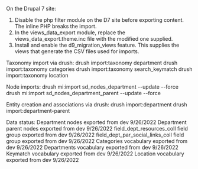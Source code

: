 On the Drupal 7 site:
1. Disable the php filter module on the D7 site before exporting content. The inline PHP breaks the import.
2. In the views_data_export module, replace the views_data_export.theme.inc file with the modified one supplied.
3. Install and enable the d9_migration_views feature.  This supplies the views that generate the CSV files used for imports.

Taxonomy import via drush:
drush import:taxonomy department
drush import:taxonomy categories
drush import:taxonomy search_keymatch
drush import:taxonomy location

Node imports:
drush mi:import sd_nodes_department --update --force
drush mi:import sd_nodes_department_parent --update --force

Entity creation and associations via drush:
drush import:department
drush import:department-parent

Data status:
Department nodes exported from dev 9/26/2022
Department parent nodes exported from dev 9/26/2022
field_dept_resources_coll field group exported from dev 9/26/2022
field_dept_par_social_links_coll field group exported from dev 9/26/2022
Categories vocabulary exported from dev 9/26/2022
Departments vocabulary exported from dev 9/26/2022
Keymatch vocabulary exported from dev 9/26/2022
Location vocabulary exported from dev 9/26/2022
